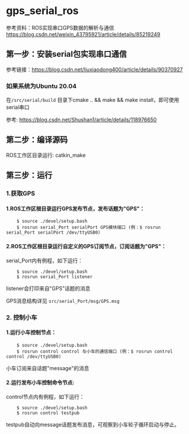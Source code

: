 # gps_serial_ros
参考资料：ROS实现串口GPS数据的解析与通信 https://blog.csdn.net/weixin_43795921/article/details/85219249
## 第一步：安装serial包实现串口通信
参考链接：https://blog.csdn.net/liuxiaodong400/article/details/90370927

### 如果系统为Ubuntu 20.04
在`/src/serial/build` 目录下cmake .. && make && make install，即可使用serial串口

参考: https://blog.csdn.net/Shushan1/article/details/118976650

## 第二步：编译源码

ROS工作区目录运行: catkin_make

## 第三步：运行

### 1.获取GPS

#### 1.ROS工作区根目录运行**GPS发布节点**，发布话题为"GPS"：

        $ source ./devel/setup.bash
        $ rosrun serial_Port serialPort GPS模块端口 (例：$ rosrun serial_Port serialPort /dev/ttyUSB0)
        
#### 2.ROS工作区根目录运行自定义的**GPS订阅节点**，订阅话题为"GPS"：

serial_Port内有例程，如下运行：

        $ source ./devel/setup.bash
        $ rosrun serial_Port listener
        
listener会打印来自"GPS"话题的消息


GPS消息结构详见 `src/serial_Port/msg/GPS.msg`
    
### 2. 控制小车

#### 1.运行小车控制节点：

        $ source ./devel/setup.bash
        $ rosrun control control 与小车的通信端口 (例：$ rosrun control control /dev/ttyUSB0)

小车订阅来自话题"message"的消息
        
#### 2.运行发布小车控制命令节点:

control节点内有例程，如下运行：
    
        $ source ./devel/setup.bash
        $ rosrun control testpub
        
testpub自动向message话题发布消息，可观察到小车轮子循环启动与停止。
